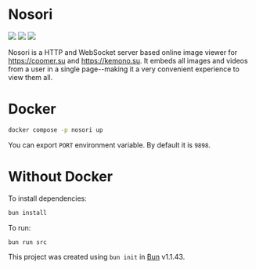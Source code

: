 # Nosori

![](https://i.imgur.com/FNjIHE4.png) ![](https://i.imgur.com/9GSXx0f.png)
![](https://i.imgur.com/4it7c8c.jpeg)

Nosori is a HTTP and WebSocket server based online image viewer for <https://coomer.su> and
<https://kemono.su>. It embeds all images and videos from a user in a single
page--making it a very convenient experience to view them all.

# Docker

```bash
docker compose -p nosori up
```

You can export `PORT` environment variable. By default it is `9898`.

# Without Docker

To install dependencies:

```bash
bun install
```

To run:

```bash
bun run src
```

This project was created using `bun init` in [Bun](https://bun.sh) v1.1.43.
